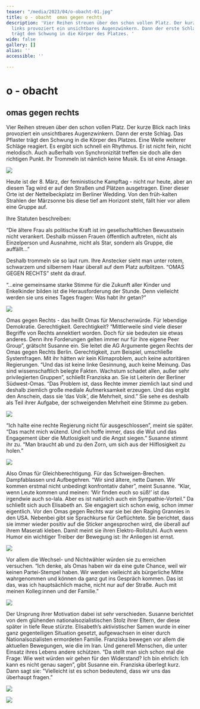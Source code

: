 ```yaml
---
teaser: "/media/2023/04/o-obacht-01.jpg"
title: o - obacht  omas gegen rechts
description: 'Vier Reihen streuen über den schon vollen Platz. Der kurze Blick nach
  links provoziert ein unsichtbares Augenzwinkern. Dann der erste Schlag. Das Pflaster
  trägt den Schwung in die Körper des Platzes. '
wide: false
gallery: []
alias: ''
accessible: ''

---
```

# o - obacht

## omas gegen rechts

Vier Reihen streuen über den schon vollen Platz. Der kurze Blick nach links provoziert ein unsichtbares Augenzwinkern. Dann der erste Schlag. Das Pflaster trägt den Schwung in die Körper des Platzes. Eine Welle weiterer Schläge reagiert. Es ergibt sich schnell ein Rhythmus. Er ist nicht fein, nicht melodisch. Auch außerhalb von Synchronizität treffen sie doch alle den richtigen Punkt. Ihr Trommeln ist nämlich keine Musik. Es ist eine Ansage.

![](/media/2023/04/01.jpg)

Heute ist der 8. März, der feministische Kampftag - nicht nur heute, aber an diesem Tag wird er auf den Straßen und Plätzen ausgetragen. Einer dieser Orte ist der Nettelbeckplatz im Berliner Wedding. Von den früh-kalten Strahlen der Märzsonne bis diese tief am Horizont steht, fällt hier vor allem eine Gruppe auf.

Ihre Statuten beschreiben:

“Die ältere Frau als politische Kraft ist im gesellschaftlichen Bewusstsein nicht verankert. Deshalb müssen Frauen öffentlich auftreten, nicht als Einzelperson und Ausnahme, nicht als Star, sondern als Gruppe, die auffällt…”

Deshalb trommeln sie so laut rum. Ihre Anstecker sieht man unter rotem, schwarzem und silbernem Haar überall auf dem Platz aufblitzen. “OMAS GEGEN RECHTS” steht da drauf.

“...eine gemeinsame starke Stimme für die Zukunft aller Kinder und Enkelkinder bilden ist die Herausforderung der Stunde. Denn vielleicht werden sie uns eines Tages fragen: Was habt ihr getan?”

![](/media/2023/04/02.jpg)

Omas gegen Rechts - das heißt Omas für Menschenwürde. Für lebendige Demokratie. Gerechtigkeit. Gerechtigkeit? “Mittlerweile sind viele dieser Begriffe von Rechts annektiert worden. Doch für sie bedeuten sie etwas anderes. Denn ihre Forderungen gelten immer nur für ihre eigene Peer Group”, grätscht Susanne ein. Sie leitet die AG Argumente gegen Rechts der Omas gegen Rechts Berlin. Gerechtigkeit, zum Beispiel, umschließe Systemfragen. Mit ihr hätten wir kein Klimaproblem, auch keine autoritären Regierungen. “Und das ist keine linke Gesinnung, auch keine Meinung. Das sind wissenschaftlich belegte Fakten. Wachstum schadet allen, außer sehr privilegierten Gruppen”, schließt Franziska an. Sie ist Leiterin der Berliner Südwest-Omas. “Das Problem ist, dass Rechte immer ziemlich laut sind und deshalb ziemlich große mediale Aufmerksamkeit erzeugen. Und das ergibt den Anschein, dass sie ‘das Volk’, die Mehrheit, sind.” Sie sehe es deshalb als Teil ihrer Aufgabe, der schweigenden Mehrheit eine Stimme zu geben.

![](/media/2023/04/03.jpg)

“Ich halte eine rechte Regierung nicht für ausgeschlossen”, meint sie später. “Das macht mich wütend. Und ich hoffe immer, dass die Wut und das Engagement über die Mutlosigkeit und die Angst siegen.” Susanne stimmt ihr zu. “Man braucht ab und zu den Zorn, um sich aus der Hilflosigkeit zu holen.”

![](/media/2023/04/04.jpg)

Also Omas für Gleichberechtigung. Für das Schweigen-Brechen. Dampfablassen und Aufbegehren. “Wir sind ältere, nette Damen. Wir kommen erstmal nicht unbedingt konfrontativ daher”, meint Susanne. “Klar, wenn Leute kommen und meinen: ‘Wir finden euch so süß!’ ist das irgendwie auch so-lala. Aber es ist natürlich auch ein Sympathie-Vorteil.” Da schließt sich auch Elisabeth an. Sie engagiert sich schon ewig, schon immer eigentlich. Vor den Omas gegen Rechts war sie bei den Raging Grannies in den USA. Nebenbei gibt sie Sprachkurse für Geflüchtete. Sie berichtet, dass sie immer wieder positiv auf die Sticker angesprochen wird, die überall auf ihrem Maserati kleben. Damit meint sie ihren Elektro-Rollstuhl. Auch wenn Humor ein wichtiger Treiber der Bewegung ist: Ihr Anliegen ist ernst.

![](/media/2023/04/05.jpg)

Vor allem die Wechsel- und Nichtwähler würden sie zu erreichen versuchen. “Ich denke, als Omas haben wir da eine gute Chance, weil wir keinen Partei-Stempel haben. Wir werden vielleicht als bürgerliche Mitte wahrgenommen und können da ganz gut ins Gespräch kommen. Das ist das, was ich hauptsächlich mache, nicht nur auf der Straße. Auch mit meinen Kolleg:innen und der Familie.”

![](/media/2023/04/06.jpg)

Der Ursprung ihrer Motivation dabei ist sehr verschieden. Susanne berichtet von dem glühenden nationalsozialistischen Stolz ihrer Eltern, der diese später in tiefe Reue stürzte. Elisabeth’s aktivistischer Samen wurde in einer ganz gegenteiligen Situation gesetzt, aufgewachsen in einer durch Nationalsozialisten ermordeten Familie. Franziska bewegen vor allem die aktuellen Bewegungen, wie die im Iran. Und generell Menschen, die unter Einsatz ihres Lebens andere schützen. “Da stellt man sich schon mal die Frage: Wie weit würden wir gehen für den Widerstand? Ich bin ehrlich: Ich kann es nicht genau sagen”, gibt Susanne ein. Franziska überlegt kurz. Dann sagt sie: "Vielleicht ist es schon bedeutend, dass wir uns das überhaupt fragen.”

![](/media/2023/04/07.jpg)

![](/media/2023/04/08.jpg)